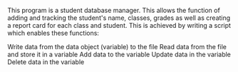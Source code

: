 This program is a student database manager. This allows the function of adding and tracking the student's name, classes, grades as well as creating a report card for each class and student. 
This is achieved by writing a script which enables these functions:

Write data from the data object (variable) to the file
Read data from the file and store it in a variable
Add data to the variable
Update data in the variable
Delete data in the variable
